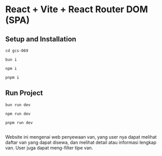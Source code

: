 # React + Vite + React Router DOM (SPA)

## Setup and Installation

```
cd gcs-069
```

```
bun i 
```

```
npm i 
```

```
pnpm i 
```

## Run Project

```
bun run dev
```

```
npm run dev
```

```
pnpm run dev
```

##
Website ini mengenai web penyewaan van, yang user nya dapat melihat daftar van yang dapat disewa,
dan melihat detail atau informasi lengkap van. User juga dapat meng-filter tipe van.

